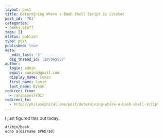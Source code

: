 ```yaml
---
layout: post
title: Determining Where a Bash Shell Script Is Located
post_id: '701'
categories:
- Geeky Stuff
tags: []
status: publish
type: post
published: true
meta:
  _edit_last: '1'
  dsq_thread_id: '287065557'
author:
  login: admin
  email: suminb@gmail.com
  display_name: Sumin
  first_name: Sumin
  last_name: Byeon
redirect_from:
  - /archives/701/
redirect_to:
  - http://philosophical.one/post/determining-where-a-bash-shell-script-is-located
---
```

I just figured this out today.

    #!/bin/bash
    echo $(dirname $PWD/$0)
